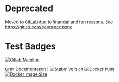 # Deprecated
Moved to [GitLab](https://gitlab.com/containerizeme) due to financial and fun reasons.
See https://gitlab.com/containerizeme

# Test Badges
[![Gitlab Mainline](https://img.shields.io/gitlab/pipeline/containerizeme/grav/master?label=Mainline)](https://gitlab.com/containerizeme/grav/-/commits/master)

[Grav Documentation](#grav) |
[![Stable Version](https://img.shields.io/docker/v/icebear8/grav/stable?color=informational&label=stable)](https://hub.docker.com/repository/docker/icebear8/grav)
[![Docker Pulls](https://img.shields.io/docker/pulls/icebear8/grav)](https://hub.docker.com/repository/docker/icebear8/grav)
[![Docker Image Size](https://img.shields.io/docker/image-size/icebear8/grav/stable)](https://hub.docker.com/repository/docker/icebear8/grav)
